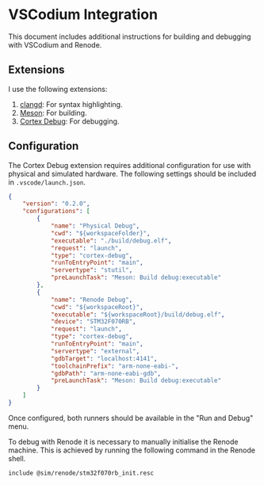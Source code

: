 # VSCodium Integration
This document includes additional instructions for building and debugging with
VSCodium and Renode. 

## Extensions
I use the following extensions:
 1. [clangd](https://github.com/clangd/vscode-clangd.git): For syntax
    highlighting.
 2. [Meson](https://github.com/mesonbuild/vscode-meson.git): For building.
 3. [Cortex Debug](https://github.com/Marus/cortex-debug.git): For debugging.

## Configuration
The Cortex Debug extension requires additional configuration for use with
physical and simulated hardware. The following settings should be included in
`.vscode/launch.json`.
```json
{
    "version": "0.2.0",
    "configurations": [
        {
            "name": "Physical Debug",
            "cwd": "${workspaceFolder}",
            "executable": "./build/debug.elf",
            "request": "launch",
            "type": "cortex-debug",
            "runToEntryPoint": "main",
            "servertype": "stutil",
            "preLaunchTask": "Meson: Build debug:executable"
        },
        {
            "name": "Renode Debug",
            "cwd": "${workspaceRoot}",
            "executable": "${workspaceRoot}/build/debug.elf",
            "device": "STM32F070RB",
            "request": "launch",
            "type": "cortex-debug",
            "runToEntryPoint": "main",
            "servertype": "external",
            "gdbTarget": "localhost:4141",
            "toolchainPrefix": "arm-none-eabi-",
            "gdbPath": "arm-none-eabi-gdb",
            "preLaunchTask": "Meson: Build debug:executable"
        }
    ]
}
```

Once configured, both runners should be available in the "Run and Debug" menu.

To debug with Renode it is necessary to manually initialise the Renode machine.
This is achieved by running the following command in the Renode shell.
```
include @sim/renode/stm32f070rb_init.resc
```